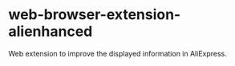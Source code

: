 # web-browser-extension-alienhanced
Web extension to improve the displayed information in AliExpress.
